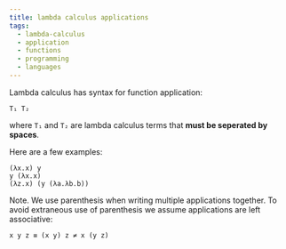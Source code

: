 ```yaml
---
title: lambda calculus applications
tags:
  - lambda-calculus
  - application
  - functions
  - programming 
  - languages
---
```


Lambda calculus has syntax for function application:

```
T₁ T₂
```
where `T₁` and `T₂` are lambda calculus terms that __must be seperated by spaces__.

Here are a few examples:


```
(λx.x) y
y (λx.x)
(λz.x) (y (λa.λb.b))
```

Note. We use parenthesis when writing multiple applications together. To avoid extraneous use of parenthesis we assume applications are left associative:

```
x y z ≡ (x y) z ≠ x (y z)
```
